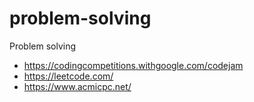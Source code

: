 # problem-solving
Problem solving
- https://codingcompetitions.withgoogle.com/codejam
- https://leetcode.com/
- https://www.acmicpc.net/
